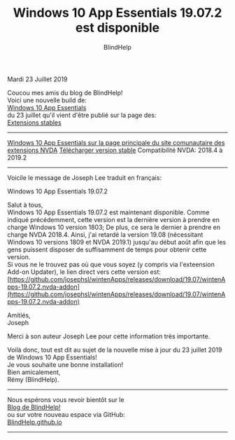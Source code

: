 ﻿---
title: Windows 10 App Essentials 19.07.2 est disponible
layout: post
author: BlindHelp
---

<footer>Mardi 23 Juillet 2019</footer>


Coucou mes amis du blog de BlindHelp!               
Voici une nouvelle build de:                       
[Windows 10 App Essentials](https://addons.nvda-project.org/addons/wintenApps.fr.html)     
du 23 juillet qu'il vient d'être publié sur la page des:                   
[Extensions stables](https://addons.nvda-project.org/addons/wintenApps)    

---

[Windows 10 App Essentials sur la page principale du site comunautaire des extensions NVDA](https://addons.nvda-project.org/addons/wintenApps.fr.html)
[Télécharger version stable](https://addons.nvda-project.org/files/get.php?file=w10)
Compatibilité NVDA: 2018.4 à 2019.2    

---

Voicile le message de Joseph Lee  traduit en français:
 
 Windows 10 App Essentials 19.07.2           

Salut à tous,    
Windows 10 App Essentials 19.07.2 est maintenant disponible. Comme indiqué précédemment, cette version est la dernière version à prendre en charge Windows 10 version 1803; De plus, ce sera le dernier à prendre en charge NVDA 2018.4. Ainsi, j'ai retardé la version 19.08 (nécessitant Windows 10 versions 1809 et NVDA 2019.1) jusqu'au début août afin que les gens puissent disposer de suffisamment de temps pour obtenir cette version.    
Si vous ne le trouvez pas où que vous soyez (y compris via l'exteension Add-on Updater), le lien direct vers cette version est:    
[https://github.com/josephsl/wintenApps/releases/download/19.07/wintenApps-19.07.2.nvda-addon](https://github.com/josephsl/wintenApps/releases/download/19.07/wintenApps-19.07.2.nvda-addon)    

Amitiés,         
Joseph                      

Merci à son auteur Joseph Lee pour cette information très importante.           

Voilà donc,  tout est dit au sujet de la nouvelle mise à jour du 23 juillet 2019 de Windows 10 App Essentials!                
Je vous souhaite une bonne installation!         
Bien amicalement,              
Rémy (BlindHelp).

---

Nous espérons vous revoir bientôt sur le      
[Blog de BlindHelp!](http://blindhelp.blogspot.fr/)                    
ou sur  votre nouveau espace via GitHub:                     
[BlindHelp.github.io](https://blindhelp.github.io)                    

---